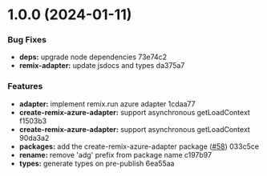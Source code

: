 # 1.0.0 (2024-01-11)


### Bug Fixes

* **deps:** upgrade node dependencies 73e74c2
* **remix-adapter:** update jsdocs and types da375a7


### Features

* **adapter:** implement remix.run azure adapter 1cdaa77
* **create-remix-azure-adapter:** support asynchronous getLoadContext f1503b3
* **create-remix-azure-adapter:** support asynchronous getLoadContext 90da3a2
* **packages:** add the create-remix-azure-adapter package ([#58](https://github.com/scandinavianairlines/remix-azure-functions/issues/58)) 033c5ce
* **rename:** remove 'adg' prefix from package name c197b97
* **types:** generate types on pre-publish 6ea55aa
